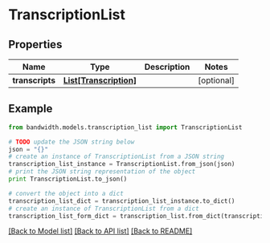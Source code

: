 # TranscriptionList


## Properties
Name | Type | Description | Notes
------------ | ------------- | ------------- | -------------
**transcripts** | [**List[Transcription]**](Transcription.md) |  | [optional] 

## Example

```python
from bandwidth.models.transcription_list import TranscriptionList

# TODO update the JSON string below
json = "{}"
# create an instance of TranscriptionList from a JSON string
transcription_list_instance = TranscriptionList.from_json(json)
# print the JSON string representation of the object
print TranscriptionList.to_json()

# convert the object into a dict
transcription_list_dict = transcription_list_instance.to_dict()
# create an instance of TranscriptionList from a dict
transcription_list_form_dict = transcription_list.from_dict(transcription_list_dict)
```
[[Back to Model list]](../README.md#documentation-for-models) [[Back to API list]](../README.md#documentation-for-api-endpoints) [[Back to README]](../README.md)


